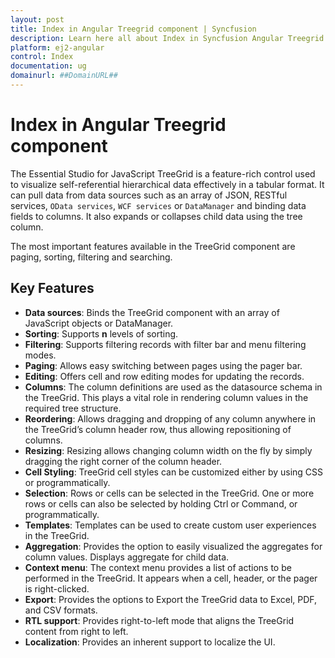 ```yaml
---
layout: post
title: Index in Angular Treegrid component | Syncfusion
description: Learn here all about Index in Syncfusion Angular Treegrid component of Syncfusion Essential JS 2 and more.
platform: ej2-angular
control: Index 
documentation: ug
domainurl: ##DomainURL##
---
```


# Index in Angular Treegrid component

The Essential Studio for JavaScript TreeGrid is a feature-rich control used to visualize  self-referential hierarchical data effectively in a tabular format. It can pull data from data sources such as an array of JSON, RESTful services, `OData services`, `WCF services` or `DataManager` and binding data fields to columns. It also expands or collapses child data using the tree column.

The most important features available in the TreeGrid component are paging, sorting, filtering and searching.

## Key Features

* **Data sources**: Binds the TreeGrid component with an array of JavaScript objects or DataManager.
* **Sorting**: Supports **n** levels of sorting.
* **Filtering**: Supports filtering records with filter bar and menu filtering modes.
* **Paging**: Allows easy switching between pages using the pager bar.
* **Editing**: Offers cell and row editing modes for updating the records.
* **Columns**: The column definitions are used as the datasource schema in the TreeGrid. This plays a vital role in rendering column values in the required tree structure.
* **Reordering**: Allows dragging and dropping of any column anywhere in the TreeGrid’s column header row, thus allowing repositioning of columns.
* **Resizing**: Resizing allows changing column width on the fly by simply dragging the right corner of the column header.
* **Cell Styling**: TreeGrid cell styles can be customized either by using CSS or programmatically.
* **Selection**: Rows or cells can be selected in the TreeGrid. One or more rows or cells can also be selected by holding Ctrl or Command, or programmatically.
* **Templates**: Templates can be used to create custom user experiences in the TreeGrid.
* **Aggregation**: Provides the option to easily visualized the aggregates for column values. Displays aggregate for child data.
* **Context menu**: The context menu provides a list of actions to be performed in the TreeGrid. It appears when a cell, header, or the pager is right-clicked.
* **Export**: Provides the options to Export the TreeGrid data to Excel, PDF, and CSV formats.
* **RTL support**: Provides right-to-left mode that aligns the TreeGrid content from right to left.
* **Localization**: Provides an inherent support to localize the UI.
